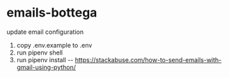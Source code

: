 # emails-bottega
update email configuration 
1) copy .env.example to .env
2) run pipenv shell
3) run pipenv install
-- https://stackabuse.com/how-to-send-emails-with-gmail-using-python/
